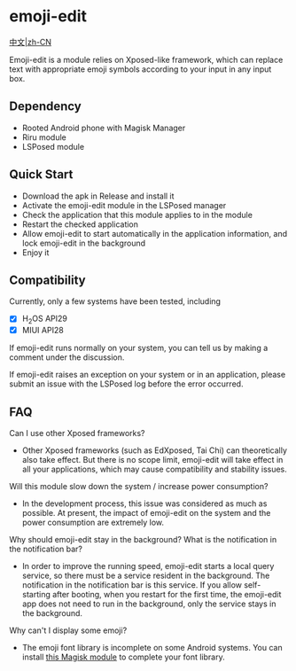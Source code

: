 # emoji-edit

[中文|zh-CN](https://github.com/woolen-sheep/emoji-edit/blob/main/README-ZH.md)

Emoji-edit is a module relies on Xposed-like framework, which can replace text with appropriate emoji symbols according to your input in any input box.

## Dependency

- Rooted Android phone with Magisk Manager
- Riru module
- LSPosed module

## Quick Start

- Download the apk in Release and install it
- Activate the emoji-edit module in the LSPosed manager
- Check the application that this module applies to in the module
- Restart the checked application
- Allow emoji-edit to start automatically in the application information, and lock emoji-edit in the background
- Enjoy it

## Compatibility

Currently, only a few systems have been tested, including

- [x] H<sub>2</sub>OS		API29
- [x] MIUI		API28

If emoji-edit runs normally on your system, you can tell us by making a comment under the discussion. 

If emoji-edit raises an exception on your system or in an application, please submit an issue with the LSPosed log before the error occurred.

## FAQ

Can I use other Xposed frameworks?

- Other Xposed frameworks (such as EdXposed, Tai Chi) can theoretically also take effect. But there is no scope limit, emoji-edit will take effect in all your applications, which may cause compatibility and stability issues.

Will this module slow down the system / increase power consumption?

- In the development process, this issue was considered as much as possible. At present, the impact of emoji-edit on the system and the power consumption are extremely low.

Why should emoji-edit stay in the background? What is the notification in the notification bar?

- In order to improve the running speed, emoji-edit starts a local query service, so there must be a service resident in the background. The notification in the notification bar is this service. If you allow self-starting after booting, when you restart for the first time, the emoji-edit app does not need to run in the background, only the service stays in the background.

Why can't I display some emoji?

- The emoji font library is incomplete on some Android systems. You can install [this Magisk module](https://github.com/Keinta15/Magisk-iOS-Emoji) to complete your font library.

